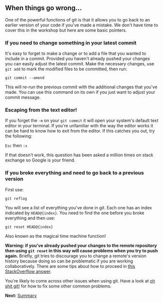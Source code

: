 ## When things go wrong...

One of the powerful functions of git is that it allows you to go back
to an earlier version of your code if you've made a mistake. We don't
have time to cover this in the workshop but here are some basic pointers.

### If you need to change something in your latest commit

It's easy to forget to make a change or to add a file that you wanted
to include in a commit. Provided you haven't already pushed your
changes you can easily adjust the latest commit. Make the necessary
changes, use `git add` to mark the modified files to be committed,
then run:

```
git commit --amend
```

This will re-run the previous commit with the additional changes that
you've made. You can use this command on its own if you just want to
adjust your commit message.


### Escaping from the text editor!

If you forget the `-m` on your `git commit` it will open your system's
default text editor in your terminal. If you're unfamiliar with the
way the editor works it can be hard to know how to exit from the
editor. If this catches you out, try the following:

`Esc` then `:x`

If that doesn't work, this question has been asked a million times on
stack exchange so Google is your friend.


### If you broke everything and need to go back to a previous version

First use:

`git reflog`

You will see a list of everything you've done in git. Each one has an
index indicated by `HEAD@{index}`. You need to find the one before you
broke everything and then use:

`git reset HEAD@{index}`

Also known as the magical time machine function!

**Warning: if you've already pushed your changes to the remote
repository then using `git reset` in this way will cause problems when
you try to push again.** Briefly, git tries to discourage you to
change a remote's version history because doing so can be problematic
if you are working collaboratively.  There are some tips about how to
proceed in
[this StackOverflow answer](http://stackoverflow.com/questions/5816688/resetting-remote-to-a-certain-commit#5816761).

You're likely to come across other issues when using git. Have a look at
[oh shit git!](http://ohshitgit.com/) for how to fix some other common
problems.

**Next:** [Summary](./summary.md)
